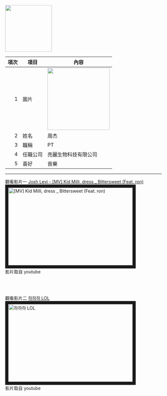 <img src="github.png" width="150" Height="150" />
<br>
 


| 項次 | 項目 | 內容 |
|----:|------|------|
| 1 | 圖片 | <img src="c108252102.jpeg" width="200" Height="200" /> |
| 2 | 姓名 | 周杰 |
| 3 | 職稱 | PT |
| 4 | 任職公司 | 亮麗生物科技有限公司 |
| 5 | 喜好 | 音樂 |


_____________________

觀看影片一
<a href="https://www.youtube.com/watch?v=Rl3uA5TG4zY" target="_blank">Josh Levi - [MV] Kid Milli, dress _ Bittersweet (Feat. ron)</a><br>
<a href="https://www.youtube.com/watch?v=Rl3uA5TG4zY" target="_blank"><img src="Bittersweet.png"
alt="[MV] Kid Milli, dress _ Bittersweet (Feat. ron)" width="400" height="250" border="10" /></a>
<br>影片取自 youtube

<br><br><br>
觀看影片二
<a href="https://www.youtube.com/watch?v=6WSGQePUCG8" target="_blank">하하하 LOL</a><br>
<a href="https://www.youtube.com/watch?v=6WSGQePUCG8" target="_blank"><img src="LOL.png"
alt="하하하 LOL" width="400" height="250" border="10" /></a>
<br>影片取自 youtube

<br><br><br>


